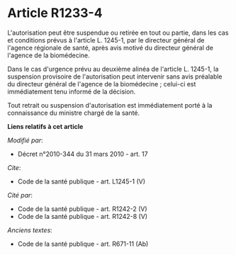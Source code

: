 # Article R1233-4

L'autorisation peut être suspendue ou retirée en tout ou partie, dans les cas et conditions prévus à l'article L. 1245-1, par
le directeur général de l'agence régionale de santé, après avis motivé du directeur général de l'agence de la biomédecine. 

Dans le cas d'urgence prévu au deuxième alinéa de l'article L. 1245-1, la suspension provisoire de l'autorisation peut
intervenir sans avis préalable du directeur général de l'agence de la biomédecine ; celui-ci est immédiatement tenu informé
de la décision. 

Tout retrait ou suspension d'autorisation est immédiatement porté à la connaissance du ministre chargé de la santé.

**Liens relatifs à cet article**

_Modifié par_:

  - Décret n°2010-344 du 31 mars 2010 - art. 17

_Cite_:

  - Code de la santé publique - art. L1245-1 (V)

_Cité par_:

  - Code de la santé publique - art. R1242-2 (V)
  - Code de la santé publique - art. R1242-8 (V)

_Anciens textes_:

  - Code de la santé publique - art. R671-11 (Ab)
